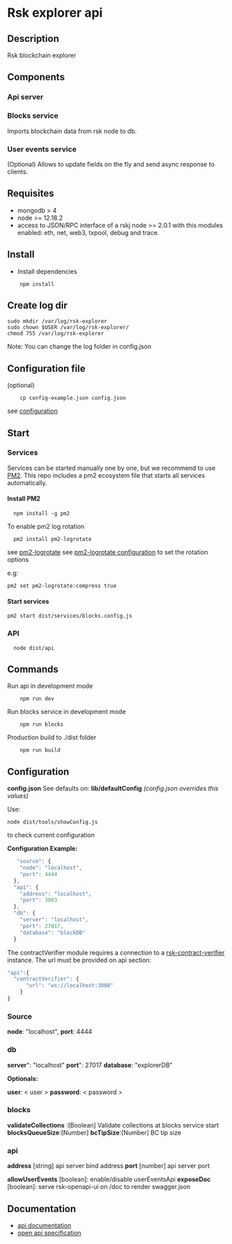 # Rsk explorer api

## Description
  
  Rsk blockchain explorer

## Components

### Api server

### Blocks service
  Imports blockchain data from rsk node to db.

### User events service
  (Optional)
 Allows to update fields on the fly and send async response to clients.

## Requisites

- mongodb > 4
- node >= 12.18.2
- access to JSON/RPC interface of a rskj node >= 2.0.1
  with this modules enabled: eth, net, web3, txpool, debug and trace.

## Install

- Install dependencies

``` shell
    npm install
  ```

## Create log dir

```shell
sudo mkdir /var/log/rsk-explorer
sudo chown $USER /var/log/rsk-explorer/
chmod 755 /var/log/rsk-explorer
```

Note: You can change the log folder in config.json

## Configuration file 
(optional)

``` shell
    cp config-example.json config.json
  ```

see [configuration](#configuration)


## Start

### Services

Services can be started manually one by one, but we recommend to use [PM2](https://github.com/Unitech/pm2).
This repo includes a pm2 ecosystem file that starts all services automatically.

#### Install PM2

``` shell
  npm install -g pm2
```

To enable pm2 log rotation

``` shell
  pm2 install pm2-logrotate
```

see [pm2-logrotate](https://pm2.keymetrics.io/docs/usage/log-management/#pm2-logrotate-module)
see [pm2-logrotate configuration](https://github.com/keymetrics/pm2-logrotate#configure) to set the rotation options

e.g:

```shell
pm2 set pm2-logrotate:compress true
```

#### Start services

```shell
pm2 start dist/services/blocks.config.js
```

### API

``` shell
  node dist/api
```

## Commands

Run api in development mode

``` shell
    npm run dev
  ```

Run blocks service in development mode

``` shell
    npm run blocks
  ```

Production build to ./dist folder

``` shell
    npm run build
  ```

## Configuration
  
  **config.json**
  See defaults on: **lib/defaultConfig**
  *(config.json overrides this values)*

  Use:
  
  ```shell
  node dist/tools/showConfig.js
  ```

  to check current configuration
  
**Configuration Example:**

``` javascript
   "source": {
    "node": "localhost",
    "port": 4444
  },
  "api": {
    "address": "localhost",
    "port": 3003
  },
  "db": {
    "server": "localhost",
    "port": 27017,
    "database": "blockDB"
  }

  ```

The contractVerifier module requires a connection to a [rsk-contract-verifier](https://github.com/rsksmart/rsk-contract-verifier)
instance. The url must be provided on api section:

```javascript
"api":{
  "contractVerifier": {
      "url": "ws://localhost:3008"
    }
}

```

### Source

  **node**: "localhost",
  **port**: 4444

### db

  **server**": "localhost"
  **port**": 27017
  **database**: "explorerDB"

**Optionals:**

  **user**: < user >
  **password**: < password >

### blocks
  
  **validateCollections** :[Boolean] Validate collections at blocks service start
  **blocksQueueSize**:[Number]
  **bcTipSize**:[Number] BC tip size

### api
  **address** [string] api server bind address
  **port**  [number] api server port

  **allowUserEvents** [boolean]: enable/disable userEventsApi
  **exposeDoc** [boolean]: serve rsk-openapi-ui on /doc to render swagger.json

## Documentation
  
 - [api documentation](doc/api.md)
 - [open api specification](public/swagger.json)
